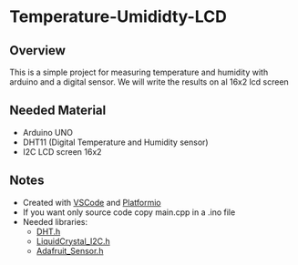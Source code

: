 # Temperature-Umididty-LCD

## Overview
This is a simple project for measuring temperature and humidity with arduino and a digital sensor. We will write the results on al 16x2 lcd screen

## Needed Material
* Arduino UNO
* DHT11 (Digital Temperature and Humidity sensor)
* I2C LCD screen 16x2

## Notes
* Created with [VSCode](https://code.visualstudio.com/) and [Platformio](https://platformio.org/)
* If you want only source code copy main.cpp in a .ino file
* Needed libraries:
  * [DHT.h](https://platformio.org/lib/show/19/DHT%20sensor%20library)
  * [LiquidCrystal_I2C.h](https://platformio.org/lib/show/576/LiquidCrystal_I2C)
  * [Adafruit_Sensor.h](https://platformio.org/lib/show/31/Adafruit%20Unified%20Sensor/examples)